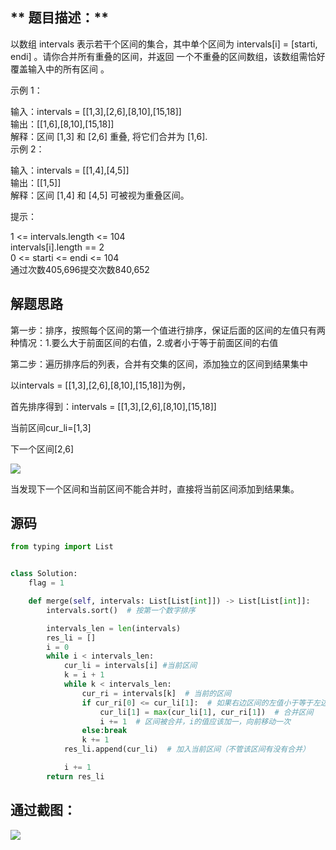 
<BlogInfo id="1338" title="leetcode之合并区间" author="白日梦想猿" pv=0 read_times=0 pre_cost_time="63" category="leetcode100题" tag_list="['leetcode']" create_time="2022.03.28 20:54:23.939442" update_time="2022.07.11 10:33:39" />

## **  题目描述：**

以数组 intervals 表示若干个区间的集合，其中单个区间为 intervals[i] = [starti, endi]
。请你合并所有重叠的区间，并返回 一个不重叠的区间数组，该数组需恰好覆盖输入中的所有区间 。



示例 1：

输入：intervals = [[1,3],[2,6],[8,10],[15,18]]  
输出：[[1,6],[8,10],[15,18]]  
解释：区间 [1,3] 和 [2,6] 重叠, 将它们合并为 [1,6].  
示例 2：

输入：intervals = [[1,4],[4,5]]  
输出：[[1,5]]  
解释：区间 [1,4] 和 [4,5] 可被视为重叠区间。  


提示：

1 <= intervals.length <= 104  
intervals[i].length == 2  
0 <= starti <= endi <= 104  
通过次数405,696提交次数840,652

## **解题思路**

第一步：排序，按照每个区间的第一个值进行排序，保证后面的区间的左值只有两种情况：1.要么大于前面区间的右值，2.或者小于等于前面区间的右值

第二步：遍历排序后的列表，合并有交集的区间，添加独立的区间到结果集中

以intervals = [[1,3],[2,6],[8,10],[15,18]]为例，

首先排序得到：intervals = [[1,3],[2,6],[8,10],[15,18]]

当前区间cur_li=[1,3]

下一个区间[2,6]

![](http://www.lll.plus/media/image/2022/03/28/image-20220328205340-1.png)

当发现下一个区间和当前区间不能合并时，直接将当前区间添加到结果集。



## **源码**


```python
from typing import List


class Solution:
    flag = 1

    def merge(self, intervals: List[List[int]]) -> List[List[int]]:
        intervals.sort()  # 按第一个数字排序

        intervals_len = len(intervals)
        res_li = []
        i = 0
        while i < intervals_len:
            cur_li = intervals[i] #当前区间
            k = i + 1
            while k < intervals_len:
                cur_ri = intervals[k]  # 当前的区间
                if cur_ri[0] <= cur_li[1]:  # 如果右边区间的左值小于等于左边区间的右值，那么这两个区间可以合并
                    cur_li[1] = max(cur_li[1], cur_ri[1])  # 合并区间
                    i += 1  # 区间被合并，i的值应该加一，向前移动一次
                else:break
                k += 1
            res_li.append(cur_li)  # 加入当前区间（不管该区间有没有合并）

            i += 1
        return res_li
```



## **通过截图：**

![](https://img-blog.csdnimg.cn/597334010814426db998811d85085870.png?x-oss-process=image/watermark,type_d3F5LXplbmhlaQ,shadow_50,text_Q1NETiBAbGl0dGxl5LquXw==,size_20,color_FFFFFF,t_70,g_se,x_16)
























































